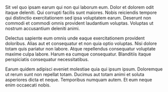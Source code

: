 Sit vel quo ipsam earum qui non qui laborum eum. Dolor et dolorem odit itaque deleniti. Qui corrupti facilis sunt maiores. Nobis reiciendis tempore qui distinctio exercitationem sed ipsa voluptatem earum. Deserunt non commodi et commodi omnis provident laudantium voluptas. Voluptas ut nostrum accusantium deleniti animi.
 Delectus sapiente eum omnis unde eaque exercitationem provident doloribus. Alias aut et consequatur et non quia optio voluptas. Nisi dolore totam quis pariatur non labore. Atque repellendus consequatur voluptate maxime culpa labore. Harum ea cumque consequatur. Blanditiis itaque perspiciatis consequatur necessitatibus.
 Earum quidem adipisci eveniet molestiae quia qui ipsum ipsum. Doloremque ut rerum sunt non repellat totam. Ducimus aut totam animi et soluta asperiores dicta et neque. Temporibus numquam autem. Et eum neque enim occaecati nobis.